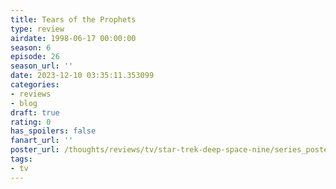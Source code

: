 ```yaml
---
title: Tears of the Prophets
type: review
airdate: 1998-06-17 00:00:00
season: 6
episode: 26
season_url: ''
date: 2023-12-10 03:35:11.353099
categories:
- reviews
- blog
draft: true
rating: 0
has_spoilers: false
fanart_url: ''
poster_url: /thoughts/reviews/tv/star-trek-deep-space-nine/series_poster.jpg
tags:
- tv
---
```


